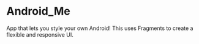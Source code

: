 # Android_Me
App that lets you style your own Android! This uses Fragments to create a flexible and responsive UI.

